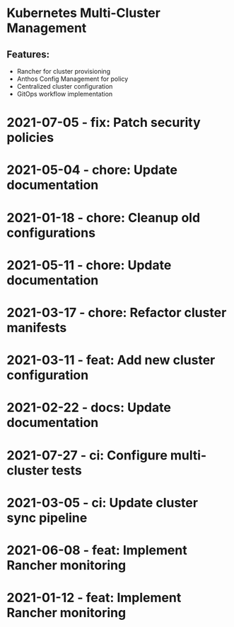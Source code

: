 ﻿# Kubernetes Multi-Cluster Management

## Features:
- Rancher for cluster provisioning
- Anthos Config Management for policy
- Centralized cluster configuration
- GitOps workflow implementation

# 2021-07-05 - fix: Patch security policies

# 2021-05-04 - chore: Update documentation

# 2021-01-18 - chore: Cleanup old configurations

# 2021-05-11 - chore: Update documentation

# 2021-03-17 - chore: Refactor cluster manifests

# 2021-03-11 - feat: Add new cluster configuration

# 2021-02-22 - docs: Update documentation

# 2021-07-27 - ci: Configure multi-cluster tests

# 2021-03-05 - ci: Update cluster sync pipeline

# 2021-06-08 - feat: Implement Rancher monitoring

# 2021-01-12 - feat: Implement Rancher monitoring

